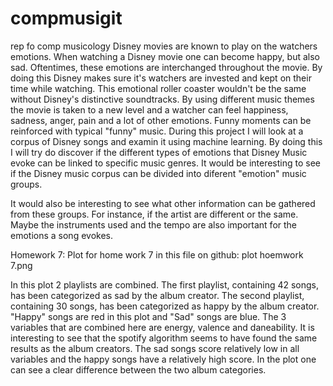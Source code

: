# compmusigit
rep fo comp musicology
Disney movies are known to play on the watchers emotions. When watching a Disney movie one can become happy, but also sad. Oftentimes, these emotions are interchanged throughout the movie. By doing this Disney makes sure it's watchers are invested and kept on their time while watching. This emotional roller coaster wouldn't be the same without Disney's distinctive soundtracks. By using different music themes the movie is taken to a new level and a watcher can feel happiness, sadness, anger, pain and a lot of other emotions. Funny moments can be reinforced with typical "funny" music. During this project I will look at a corpus of Disney songs and examin it using machine learning. By doing this I will try do discover if the different types of emotions that Disney Music evoke can be linked to specific music genres. It would be interesting to see if the Disney music corpus can be divided into diferent "emotion" music groups. 

It would also be interesting to see what other information can be gathered from these groups. For instance, if the artist are different or the same. Maybe the instruments used and the tempo are also important for the emotions a song evokes. 


Homework 7:
Plot for home work 7 in this file on github: plot hoemwork 7.png

In this plot 2 playlists are combined. The first playlist, containing 42 songs, has been categorized as sad by the album creator. The second playlist, containing 30 songs, has been categorized as happy by the album creator. "Happy" songs are red in this plot and "Sad" songs are blue. The 3 variables that are combined here are energy, valence and daneability. It is interesting to see that the spotify algorithm seems to have found the same results as the album creators. The sad songs score relatively low in all variables and the happy songs have a relatively high score. In the plot one can see a clear difference between the two album categories. 
